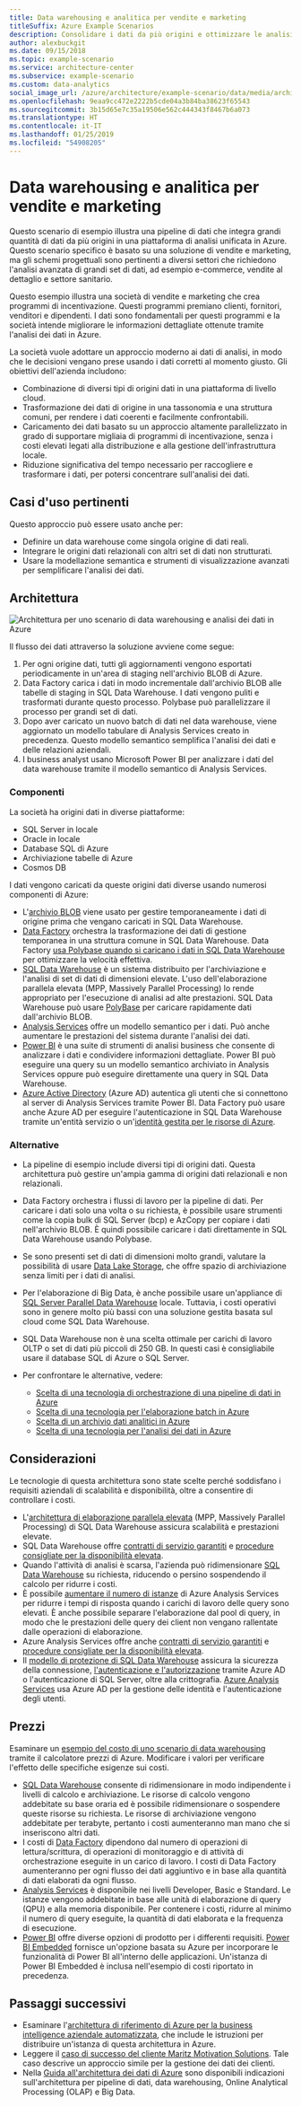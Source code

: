 ```yaml
---
title: Data warehousing e analitica per vendite e marketing
titleSuffix: Azure Example Scenarios
description: Consolidare i dati da più origini e ottimizzare le analisi dei dati.
author: alexbuckgit
ms.date: 09/15/2018
ms.topic: example-scenario
ms.service: architecture-center
ms.subservice: example-scenario
ms.custom: data-analytics
social_image_url: /azure/architecture/example-scenario/data/media/architecture-data-warehouse.png
ms.openlocfilehash: 9eaa9cc472e2222b5cde04a3b84ba38623f65543
ms.sourcegitcommit: 3b15d65e7c35a19506e562c444343f8467b6a073
ms.translationtype: HT
ms.contentlocale: it-IT
ms.lasthandoff: 01/25/2019
ms.locfileid: "54908205"
---
```

# <a name="data-warehousing-and-analytics-for-sales-and-marketing"></a>Data warehousing e analitica per vendite e marketing

Questo scenario di esempio illustra una pipeline di dati che integra grandi quantità di dati da più origini in una piattaforma di analisi unificata in Azure. Questo scenario specifico è basato su una soluzione di vendite e marketing, ma gli schemi progettuali sono pertinenti a diversi settori che richiedono l'analisi avanzata di grandi set di dati, ad esempio e-commerce, vendite al dettaglio e settore sanitario.

Questo esempio illustra una società di vendite e marketing che crea programmi di incentivazione. Questi programmi premiano clienti, fornitori, venditori e dipendenti. I dati sono fondamentali per questi programmi e la società intende migliorare le informazioni dettagliate ottenute tramite l'analisi dei dati in Azure.

La società vuole adottare un approccio moderno ai dati di analisi, in modo che le decisioni vengano prese usando i dati corretti al momento giusto. Gli obiettivi dell'azienda includono:

- Combinazione di diversi tipi di origini dati in una piattaforma di livello cloud.
- Trasformazione dei dati di origine in una tassonomia e una struttura comuni, per rendere i dati coerenti e facilmente confrontabili.
- Caricamento dei dati basato su un approccio altamente parallelizzato in grado di supportare migliaia di programmi di incentivazione, senza i costi elevati legati alla distribuzione e alla gestione dell'infrastruttura locale.
- Riduzione significativa del tempo necessario per raccogliere e trasformare i dati, per potersi concentrare sull'analisi dei dati.

## <a name="relevant-use-cases"></a>Casi d'uso pertinenti

Questo approccio può essere usato anche per:

- Definire un data warehouse come singola origine di dati reali.
- Integrare le origini dati relazionali con altri set di dati non strutturati.
- Usare la modellazione semantica e strumenti di visualizzazione avanzati per semplificare l'analisi dei dati.

## <a name="architecture"></a>Architettura

![Architettura per uno scenario di data warehousing e analisi dei dati in Azure][architecture]

Il flusso dei dati attraverso la soluzione avviene come segue:

1. Per ogni origine dati, tutti gli aggiornamenti vengono esportati periodicamente in un'area di staging nell'archivio BLOB di Azure.
2. Data Factory carica i dati in modo incrementale dall'archivio BLOB alle tabelle di staging in SQL Data Warehouse. I dati vengono puliti e trasformati durante questo processo. Polybase può parallelizzare il processo per grandi set di dati.
3. Dopo aver caricato un nuovo batch di dati nel data warehouse, viene aggiornato un modello tabulare di Analysis Services creato in precedenza. Questo modello semantico semplifica l'analisi dei dati e delle relazioni aziendali.
4. I business analyst usano Microsoft Power BI per analizzare i dati del data warehouse tramite il modello semantico di Analysis Services.

### <a name="components"></a>Componenti

La società ha origini dati in diverse piattaforme:

- SQL Server in locale
- Oracle in locale
- Database SQL di Azure
- Archiviazione tabelle di Azure
- Cosmos DB

I dati vengono caricati da queste origini dati diverse usando numerosi componenti di Azure:

- L'[archivio BLOB](/azure/storage/blobs/storage-blobs-introduction) viene usato per gestire temporaneamente i dati di origine prima che vengano caricati in SQL Data Warehouse.
- [Data Factory](/azure/data-factory) orchestra la trasformazione dei dati di gestione temporanea in una struttura comune in SQL Data Warehouse. Data Factory [usa Polybase quando si caricano i dati in SQL Data Warehouse](/azure/data-factory/connector-azure-sql-data-warehouse#use-polybase-to-load-data-into-azure-sql-data-warehouse) per ottimizzare la velocità effettiva.
- [SQL Data Warehouse](/azure/sql-data-warehouse/sql-data-warehouse-overview-what-is) è un sistema distribuito per l'archiviazione e l'analisi di set di dati di dimensioni elevate. L'uso dell'elaborazione parallela elevata (MPP, Massively Parallel Processing) lo rende appropriato per l'esecuzione di analisi ad alte prestazioni. SQL Data Warehouse può usare [PolyBase](/sql/relational-databases/polybase/polybase-guide) per caricare rapidamente dati dall'archivio BLOB.
- [Analysis Services](/azure/analysis-services) offre un modello semantico per i dati. Può anche aumentare le prestazioni del sistema durante l'analisi dei dati.
- [Power BI](/power-bi) è una suite di strumenti di analisi business che consente di analizzare i dati e condividere informazioni dettagliate. Power BI può eseguire una query su un modello semantico archiviato in Analysis Services oppure può eseguire direttamente una query in SQL Data Warehouse.
- [Azure Active Directory](/azure/active-directory) (Azure AD) autentica gli utenti che si connettono al server di Analysis Services tramite Power BI. Data Factory può usare anche Azure AD per eseguire l'autenticazione in SQL Data Warehouse tramite un'entità servizio o un'[identità gestita per le risorse di Azure](/azure/active-directory/managed-identities-azure-resources/overview).

### <a name="alternatives"></a>Alternative

- La pipeline di esempio include diversi tipi di origini dati. Questa architettura può gestire un'ampia gamma di origini dati relazionali e non relazionali.
- Data Factory orchestra i flussi di lavoro per la pipeline di dati. Per caricare i dati solo una volta o su richiesta, è possibile usare strumenti come la copia bulk di SQL Server (bcp) e AzCopy per copiare i dati nell'archivio BLOB. È quindi possibile caricare i dati direttamente in SQL Data Warehouse usando Polybase.
- Se sono presenti set di dati di dimensioni molto grandi, valutare la possibilità di usare [Data Lake Storage](/azure/storage/data-lake-storage/introduction), che offre spazio di archiviazione senza limiti per i dati di analisi.
- Per l'elaborazione di Big Data, è anche possibile usare un'appliance di [SQL Server Parallel Data Warehouse](/sql/analytics-platform-system) locale. Tuttavia, i costi operativi sono in genere molto più bassi con una soluzione gestita basata sul cloud come SQL Data Warehouse.
- SQL Data Warehouse non è una scelta ottimale per carichi di lavoro OLTP o set di dati più piccoli di 250 GB. In questi casi è consigliabile usare il database SQL di Azure o SQL Server.
- Per confrontare le alternative, vedere:

  - [Scelta di una tecnologia di orchestrazione di una pipeline di dati in Azure](/azure/architecture/data-guide/technology-choices/pipeline-orchestration-data-movement)
  - [Scelta di una tecnologia per l'elaborazione batch in Azure](/azure/architecture/data-guide/technology-choices/batch-processing)
  - [Scelta di un archivio dati analitici in Azure](/azure/architecture/data-guide/technology-choices/analytical-data-stores)
  - [Scelta di una tecnologia per l'analisi dei dati in Azure](/azure/architecture/data-guide/technology-choices/analysis-visualizations-reporting)

## <a name="considerations"></a>Considerazioni

Le tecnologie di questa architettura sono state scelte perché soddisfano i requisiti aziendali di scalabilità e disponibilità, oltre a consentire di controllare i costi.

- L'[architettura di elaborazione parallela elevata](/azure/sql-data-warehouse/massively-parallel-processing-mpp-architecture) (MPP, Massively Parallel Processing) di SQL Data Warehouse assicura scalabilità e prestazioni elevate.
- SQL Data Warehouse offre [contratti di servizio garantiti](https://azure.microsoft.com/support/legal/sla/sql-data-warehouse) e [procedure consigliate per la disponibilità elevata](/azure/sql-data-warehouse/sql-data-warehouse-best-practices).
- Quando l'attività di analisi è scarsa, l'azienda può ridimensionare [SQL Data Warehouse](/azure/sql-data-warehouse/sql-data-warehouse-manage-compute-overview) su richiesta, riducendo o persino sospendendo il calcolo per ridurre i costi.
- È possibile [aumentare il numero di istanze](/azure/analysis-services/analysis-services-scale-out) di Azure Analysis Services per ridurre i tempi di risposta quando i carichi di lavoro delle query sono elevati. È anche possibile separare l'elaborazione dal pool di query, in modo che le prestazioni delle query dei client non vengano rallentate dalle operazioni di elaborazione.
- Azure Analysis Services offre anche [contratti di servizio garantiti](https://azure.microsoft.com/support/legal/sla/analysis-services) e [procedure consigliate per la disponibilità elevata](/azure/analysis-services/analysis-services-bcdr).
- Il [modello di protezione di SQL Data Warehouse](/azure/sql-data-warehouse/sql-data-warehouse-overview-manage-security) assicura la sicurezza della connessione, [l'autenticazione e l'autorizzazione](/azure/sql-data-warehouse/sql-data-warehouse-authentication) tramite Azure AD o l'autenticazione di SQL Server, oltre alla crittografia. [Azure Analysis Services](/azure/analysis-services/analysis-services-manage-users) usa Azure AD per la gestione delle identità e l'autenticazione degli utenti.

## <a name="pricing"></a>Prezzi

Esaminare un [esempio del costo di uno scenario di data warehousing][calculator] tramite il calcolatore prezzi di Azure. Modificare i valori per verificare l'effetto delle specifiche esigenze sui costi.

- [SQL Data Warehouse](https://azure.microsoft.com/pricing/details/sql-data-warehouse/gen2) consente di ridimensionare in modo indipendente i livelli di calcolo e archiviazione. Le risorse di calcolo vengono addebitate su base oraria ed è possibile ridimensionare o sospendere queste risorse su richiesta. Le risorse di archiviazione vengono addebitate per terabyte, pertanto i costi aumenteranno man mano che si inseriscono altri dati.
- I costi di [Data Factory](https://azure.microsoft.com/pricing/details/data-factory) dipendono dal numero di operazioni di lettura/scrittura, di operazioni di monitoraggio e di attività di orchestrazione eseguite in un carico di lavoro. I costi di Data Factory aumenteranno per ogni flusso dei dati aggiuntivo e in base alla quantità di dati elaborati da ogni flusso.
- [Analysis Services](https://azure.microsoft.com/pricing/details/analysis-services) è disponibile nei livelli Developer, Basic e Standard. Le istanze vengono addebitate in base alle unità di elaborazione di query (QPU) e alla memoria disponibile. Per contenere i costi, ridurre al minimo il numero di query eseguite, la quantità di dati elaborata e la frequenza di esecuzione.
- [Power BI](https://powerbi.microsoft.com/pricing) offre diverse opzioni di prodotto per i differenti requisiti. [Power BI Embedded](https://azure.microsoft.com/pricing/details/power-bi-embedded) fornisce un'opzione basata su Azure per incorporare le funzionalità di Power BI all'interno delle applicazioni. Un'istanza di Power BI Embedded è inclusa nell'esempio di costi riportato in precedenza.

## <a name="next-steps"></a>Passaggi successivi

- Esaminare l'[architettura di riferimento di Azure per la business intelligence aziendale automatizzata](/azure/architecture/reference-architectures/data/enterprise-bi-adf), che include le istruzioni per distribuire un'istanza di questa architettura in Azure.
- Leggere il [caso di successo del cliente Maritz Motivation Solutions][source-document]. Tale caso descrive un approccio simile per la gestione dei dati dei clienti.
- Nella [Guida all'architettura dei dati di Azure](/azure/architecture/data-guide) sono disponibili indicazioni sull'architettura per pipeline di dati, data warehousing, Online Analytical Processing (OLAP) e Big Data.

<!-- links -->

[source-document]: https://customers.microsoft.com/story/maritz
[calculator]: https://azure.com/e/b798fb70c53e4dd19fdeacea4db78276
[architecture]: ./media/architecture-data-warehouse.png
